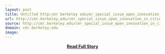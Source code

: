 ```yaml
---
layout: post
title: Untitled http:cmr berkeley educmr_special_issue_open_innovation_in_cities pdf
url: http://cmr.berkeley.edu/cmr_special_issue_open_innovation_in_cities.pdf
source: http://cmr.berkeley.edu/cmr_special_issue_open_innovation_in_cities.pdf
domain: cmr.berkeley.edu
image: 
---
```


<p></p>
<center><p><a href="http://cmr.berkeley.edu/cmr_special_issue_open_innovation_in_cities.pdf" style='padding:25px; font-sze:18px; font-weight: bold;'>Read Full Story</a></p></center>
